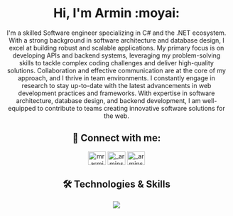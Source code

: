 <h1 align="center">Hi, I'm Armin :moyai:</h1>
<p align="center">
I'm a skilled Software engineer specializing in C# and the .NET ecosystem. With a strong background in software architecture and database design, I excel at building robust and scalable applications. My primary focus is on developing APIs and backend systems, leveraging my problem-solving skills to tackle complex coding challenges and deliver high-quality solutions. Collaboration and effective communication are at the core of my approach, and I thrive in team environments. I constantly engage in research to stay up-to-date with the latest advancements in web development practices and frameworks. With expertise in software architecture, database design, and backend development, I am well-equipped to contribute to teams creating innovative software solutions for the web. 
</p>
<h2 align="center">📱 Connect with me:</h3>
<p align="center">
<a href="https://linkedin.com/in/mrarminsharifi" target="blank"><img align="center" src="https://raw.githubusercontent.com/rahuldkjain/github-profile-readme-generator/master/src/images/icons/Social/linked-in-alt.svg" alt="mrarminsharifi" height="30" width="40" /></a>
<a href="https://instagram.com/_arminsharifi_" target="blank"><img align="center" src="https://raw.githubusercontent.com/rahuldkjain/github-profile-readme-generator/master/src/images/icons/Social/instagram.svg" alt="_arminsharifi_" height="30" width="40" /></a>
<a href="https://t.me/Mr_Armin_Sharifi" target="blank"><img align="center" src="https://upload.wikimedia.org/wikipedia/commons/8/82/Telegram_logo.svg" alt="_arminsharifi_" height="30" width="40" /></a>
</p>

<h2 align="center">🛠 Technologies & Skills</h3>

<p align="center">
  <a href="https://skillicons.dev">
    <img src="https://skillicons.dev/icons?i=cs,dotnet,postgres,redis,mongodb,docker,rabbitmq" />
  </a>
</p>
